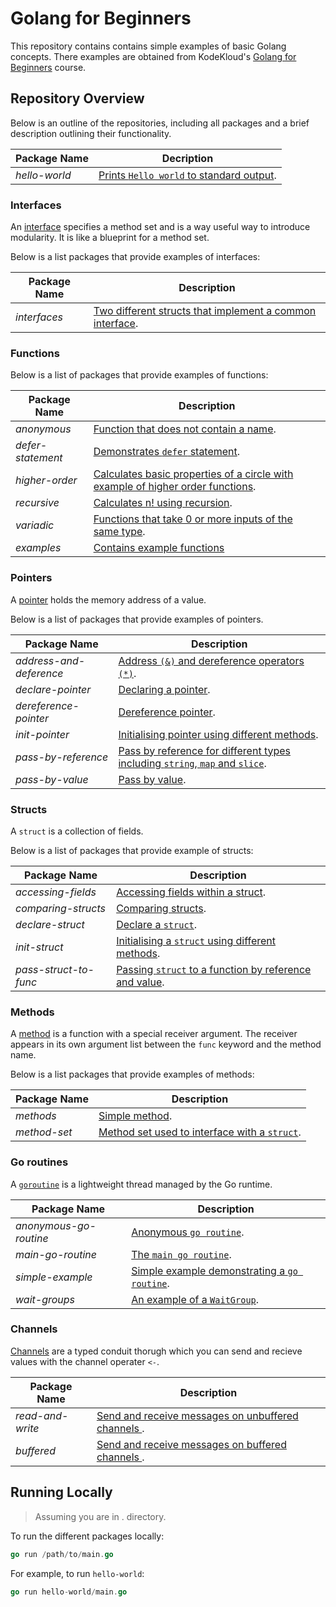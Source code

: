 # Golang for Beginners

This repository contains contains simple examples of basic Golang concepts. There examples are obtained from KodeKloud's
[Golang for Beginners](https://learn.kodekloud.com/courses/golang) course.

## Repository Overview

Below is an outline of the repositories, including all packages and a brief description outlining their functionality.

| Package Name  | Decription                                                        |
|---------------|-------------------------------------------------------------------|
| _hello-world_ | [Prints `Hello world` to standard output](./hello-world/main.go). |

### Interfaces

An [interface](https://go.dev/tour/methods/9) specifies a method set and is a way useful way to introduce modularity.
It is like a blueprint for a method set.

Below is a list packages that provide examples of interfaces:

| Package Name | Description                                                                      |
|--------------|----------------------------------------------------------------------------------|
| _interfaces_ | [Two different structs that implement a common interface](./interfaces/main.go). |

### Functions

Below is a list of packages that provide examples of functions:

| Package Name      | Description                                                                                                         |
|-------------------|---------------------------------------------------------------------------------------------------------------------|
| _anonymous_       | [Function that does not contain a name](./functions/anonymous/main.go).                                             |
| _defer-statement_ | [Demonstrates `defer` statement](./functions/defer-statement/main.go).                                              |
| _higher-order_    | [Calculates basic properties of a circle with example of higher order functions](./functions/higher-order/main.go). |
| _recursive_       | [Calculates n! using recursion](./functions/recursive/main.go).                                                     |
| _variadic_        | [Functions that take 0 or more inputs of the same type](./functions/variadic/main.go).                              |
| _examples_        | [Contains example functions](./functions/examples/)                                                                 |

### Pointers

A [pointer](https://go.dev/tour/moretypes/1) holds the memory address of a value.

Below is a list of packages that provide examples of pointers.

| Package Name            | Description                                                                                                          |
|-------------------------|----------------------------------------------------------------------------------------------------------------------|
| _address-and-deference_ | [Address `(&)` and dereference operators `(*)`](./pointers/address-and-dereference/main.go).                         |
| _declare-pointer_       | [Declaring a pointer](./pointers/declare-pointer/main.go).                                                           |
| _dereference-pointer_   | [Dereference pointer](./pointers/dereference-pointer/main.go).                                                       |
| _init-pointer_          | [Initialising pointer using different methods](./pointers/init-pointer/main.go).                                     |
| _pass-by-reference_     | [Pass by reference for different types including `string`, `map` and `slice`](./pointers/pass-by-reference/main.go). |
| _pass-by-value_         | [Pass by value](./pointers/pass-by-value/main.go).                                                                   |

### Structs

A `struct` is a collection of fields.

Below is a list of packages that provide example of structs:

| Package Name          | Description                                                                                     |
|-----------------------|-------------------------------------------------------------------------------------------------|
| _accessing-fields_    | [Accessing fields within a struct](./structs/accessing-fields/main.go).                         |
| _comparing-structs_   | [Comparing structs](./structs/comparing-structs/main.go).                                       |
| _declare-struct_      | [Declare a `struct`](./structs/declare-struct/main.go).                                         |
| _init-struct_         | [Initialising a `struct` using different methods](./structs/init-struct/main.go).               |
| _pass-struct-to-func_ | [Passing `struct` to a function by reference and value](./structs/pass-struct-to-func/main.go). |

### Methods

A [method](https://go.dev/tour/methods/1) is a function with a special receiver argument. The receiver appears in its
own argument list between the `func` keyword and the method name.

Below is a list packages that provide examples of methods:

| Package Name | Description                                                                    |
|--------------|--------------------------------------------------------------------------------|
| _methods_    | [Simple method](./methods/intro/main.go).                                      |
| _method-set_ | [Method set used to interface with a `struct`](./methods/method-sets/main.go). |

### Go routines

A [`goroutine`](https://go.dev/tour/concurrency/1) is a lightweight thread managed by the Go runtime.

| Package Name           | Description                                                                          |
|------------------------|--------------------------------------------------------------------------------------|
| _anonymous-go-routine_ | [Anonymous `go routine`](./go-routines/anonymous-go-routine/main.go).                |
| _main-go-routine_      | [The `main go routine`](./go-routines/main-go-routine/main.go).                      |
| _simple-example_       | [Simple example demonstrating a `go routine`](./go-routines/simple-example/main.go). |
| _wait-groups_          | [An example of a `WaitGroup`](./go-routines/wait-groups/main.go).                    |

### Channels

[Channels](https://go.dev/tour/concurrency/2) are a typed conduit thorugh which you can send and recieve values with the
channel operater `<-`.

| Package Name     | Description                                                                             |
|------------------|-----------------------------------------------------------------------------------------|
| _read-and-write_ | [Send and receive messages on unbuffered channels ](./channels/read-and-write/main.go). |
| _buffered_       | [Send and receive messages on buffered channels ](./channels/buffered/main.go).         |

## Running Locally

> Assuming you are in . directory.

To run the different packages locally:

```go
go run /path/to/main.go
```

For example, to run `hello-world`:

```go
go run hello-world/main.go
```

